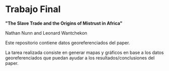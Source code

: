# Trabajo Final


**"The Slave Trade and the Origins of Mistrust in Africa"**

Nathan Nunn and Leonard Wantchekon


Este repositorio contiene datos georeferenciados del paper.

La tarea realizada consiste en generar mapas y gráficos en base a los datos georeferenciados que puedan ayudar a los resultados/conclusiones del paper. 
